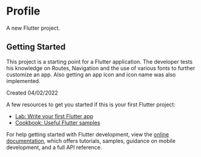 # Profile

A new Flutter project.

## Getting Started

This project is a starting point for a Flutter application.
The developer tests his knowledge on Routes, Navigation and the use of various fonts to further customize an app.
Also getting an app icon and icon name was also implemented. 

Created 04/02/2022

A few resources to get you started if this is your first Flutter project:

- [Lab: Write your first Flutter app](https://docs.flutter.dev/get-started/codelab)
- [Cookbook: Useful Flutter samples](https://docs.flutter.dev/cookbook)

For help getting started with Flutter development, view the
[online documentation](https://docs.flutter.dev/), which offers tutorials,
samples, guidance on mobile development, and a full API reference.
